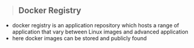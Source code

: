 > ## Docker Registry

- docker registry is an application repository which hosts a range of application that vary between Linux images and advanced application
- here docker images can be stored and publicly found

